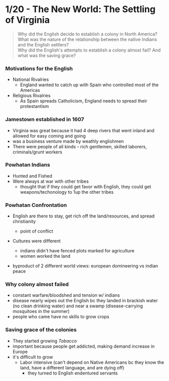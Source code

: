 # 1/20 - The New World: The Settling of Virginia

> Why did the English decide to establish a colony in North America?  
> What was the nature of the relationship between the native Indians and the English settlers?  
> Why did the English's attempts to establish a colony almost fail? And what was the saving grace?

### Motivations for the English
- National Rivalries
    + England wanted to catch up with Spain who controlled most of the Americas
- Religious Rivalries
    + As Spain spreads Catholicism, England needs to spread their protestantism

### Jamestown established in 1607
- Virginia was great because it had 4 deep rivers that went inland and allowed for easy coming and going
- was a business venture made by weathly englishmen
- There were people of all kinds - rich gentlemen, skilled laborers, criminals/grunt workers

### Powhatan Indians
- Hunted and Fished
- Were always at war with other tribes
    + thought that if they could get favor with English, they could get weapons/techonology to 1up the other tribes

### Powhatan Confrontation
- English are there to stay, get rich off the land/resources, and spread christianity
    + point of conflict

- Cultures were different
    + indians didn't have fenced plots marked for agriculture
    + women worked the land
- byproduct of 2 different world views: european domineering vs indian peace

### Why colony almost failed
- constant warfare/bloodshed and tension w/ indians
- disease nearly wipes out the English bc they landed in brackish water (no clean drinking water) and near a swamp (disease-carrying mosquitoes in the summer)
- people who came have no skills to grow crops

### Saving grace of the colonies
- They started growing *Tobacco*
- important because people get addicted, making demand increase in Europe
- it's difficult to grow
    + Labor intensive (can't depend on Native Americans bc they know the land, have a different language, and are dying off)
        * they turned to English endentured servants
